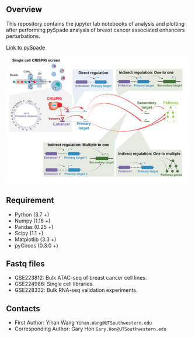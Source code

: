 ## Overview
This repository contains the jupyter lab notebooks of analysis and plotting after performing pySpade analysis of breast cancer associated enhancers perturbations.

[Link to pySpade](https://github.com/yihan1119/pySpade)

![Over-view](./MISC/Overview1.png "Overview")

## Requirement
* Python (3.7 +)
* Numpy (1.16 +)
* Pandas (0.25 +)
* Scipy (1.1 +)
* Matplotlib (3.3 +)
* pyCircos (0.3.0 +)

## Fastq files
* GSE223812: Bulk ATAC-seq of breast cancer cell lines.
* GSE224986: Single cell libraries. 
* GSE228332: Bulk RNA-seq validation experiments.

## Contacts
* First Author: Yihan Wang `Yihan.Wang@UTSouthwestern.edu`
* Corresponding Author: Gary Hon `Gary.Hon@UTSouthwestern.edu`
